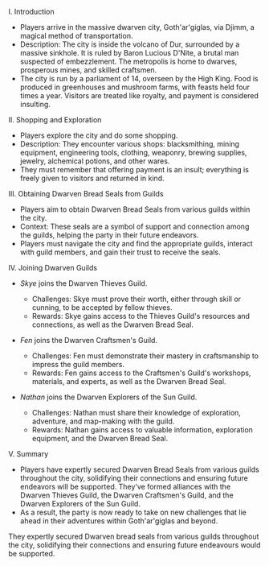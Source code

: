 
 I. Introduction
- Players arrive in the massive dwarven city, Goth'ar'giglas, via Djimm, a magical method of transportation.
- Description: The city is inside the volcano of Dur, surrounded by a massive sinkhole. It is ruled by Baron Lucious D'Nite, a brutal man suspected of embezzlement. The metropolis is home to dwarves, prosperous mines, and skilled craftsmen.
- The city is run by a parliament of 14, overseen by the High King. Food is produced in greenhouses and mushroom farms, with feasts held four times a year. Visitors are treated like royalty, and payment is considered insulting.

 II. Shopping and Exploration
- Players explore the city and do some shopping.
- Description: They encounter various shops: blacksmithing, mining equipment, engineering tools, clothing, weaponry, brewing supplies, jewelry, alchemical potions, and other wares.
- They must remember that offering payment is an insult; everything is freely given to visitors and returned in kind.

 III. Obtaining Dwarven Bread Seals from Guilds
- Players aim to obtain Dwarven Bread Seals from various guilds within the city.
- Context: These seals are a symbol of support and connection among the guilds, helping the party in their future endeavors.
- Players must navigate the city and find the appropriate guilds, interact with guild members, and gain their trust to receive the seals.

 IV. Joining Dwarven Guilds
- *Skye* joins the Dwarven Thieves Guild.
    - Challenges: Skye must prove their worth, either through skill or cunning, to be accepted by fellow thieves.
    - Rewards: Skye gains access to the Thieves Guild's resources and connections, as well as the Dwarven Bread Seal.

- *Fen* joins the Dwarven Craftsmen's Guild.
    - Challenges: Fen must demonstrate their mastery in craftsmanship to impress the guild members.
    - Rewards: Fen gains access to the Craftsmen's Guild's workshops, materials, and experts, as well as the Dwarven Bread Seal.

- *Nathan* joins the Dwarven Explorers of the Sun Guild.
    - Challenges: Nathan must share their knowledge of exploration, adventure, and map-making with the guild.
    - Rewards: Nathan gains access to valuable information, exploration equipment, and the Dwarven Bread Seal.

 V. Summary
- Players have expertly secured Dwarven Bread Seals from various guilds throughout the city, solidifying their connections and ensuring future endeavors will be supported. They've formed alliances with the Dwarven Thieves Guild, the Dwarven Craftsmen's Guild, and the Dwarven Explorers of the Sun Guild.
- As a result, the party is now ready to take on new challenges that lie ahead in their adventures within Goth'ar'giglas and beyond.



They expertly secured Dwarven bread seals from various guilds throughout the city, solidifying their connections and ensuring future endeavours would be supported.